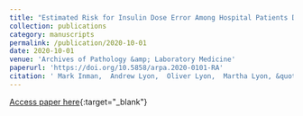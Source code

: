 ```yaml
---
title: "Estimated Risk for Insulin Dose Error Among Hospital Patients Due to Glucose Meter Hematocrit Bias in 2020"
collection: publications
category: manuscripts
permalink: /publication/2020-10-01
date: 2020-10-01
venue: 'Archives of Pathology &amp; Laboratory Medicine'
paperurl: 'https://doi.org/10.5858/arpa.2020-0101-RA'
citation: ' Mark Inman,  Andrew Lyon,  Oliver Lyon,  Martha Lyon, &quot;Estimated Risk for Insulin Dose Error Among Hospital Patients Due to Glucose Meter Hematocrit Bias in 2020.&quot; Archives of Pathology &amp;amp; Laboratory Medicine, 2020.'
---
```

[Access paper here](https://doi.org/10.5858/arpa.2020-0101-RA){:target="_blank"}
